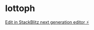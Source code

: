 # lottoph

[Edit in StackBlitz next generation editor ⚡️](https://stackblitz.com/~/github.com/emilalvaroaitek24/lottoph)